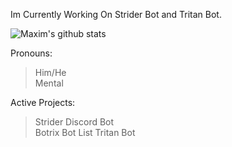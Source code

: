 Im Currently Working On Strider Bot and Tritan Bot.

![Maxim's github stats](https://github-readme-stats.vercel.app/api?username=MaximKing1&count_private=true&show_icons=true&theme=vue-dark)

Pronouns:
> Him/He<br>
> Mental

Active Projects:
> Strider Discord Bot<br>
> Botrix Bot List
> Tritan Bot
